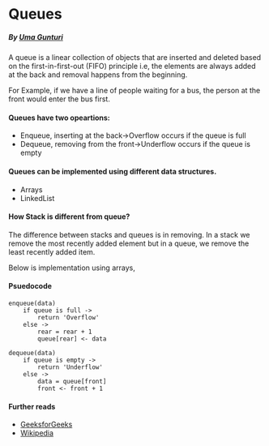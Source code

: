 # Queues
##### By [Uma Gunturi](https://github.com/UmaGunturi)

A queue is a linear collection of objects that are inserted and deleted based on the first-in-first-out (FIFO) principle i.e, the elements are always added at the back and removal happens from the beginning.

For Example, if we have a line of people waiting for a bus, the person at the front would enter the bus first.

#### Queues have two opeartions:
 - Enqueue, inserting at the back->Overflow occurs if the queue is full
 - Dequeue, removing from the front->Underflow occurs if the queue is empty
 
#### Queues can be implemented using different data structures.
 - Arrays
 - LinkedList
 
#### How Stack is different from queue?
The difference between stacks and queues is in removing. In a stack we remove the most recently added element but in a queue, we remove the least recently added item.

Below is implementation using arrays,
#### Psuedocode 
```
enqueue(data) 
    if queue is full ->   
        return 'Overflow'
    else ->
        rear = rear + 1
        queue[rear] <- data

dequeue(data)
    if queue is empty ->
        return 'Underflow'
    else ->
        data = queue[front]
        front <- front + 1
```

#### Further reads
- [GeeksforGeeks](https://www.geeksforgeeks.org/queue-data-structure/)
- [Wikipedia](https://en.wikipedia.org/wiki/Queue_(abstract_data_type))
